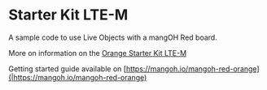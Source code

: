# Starter Kit LTE-M

A sample code to use Live Objects with a mangOH Red board.

More on information on the [Orange Starter Kit LTE-M](https://developer.orange.com/apis/starter-kit-lte-m/) 

Getting started guide available on [https://mangoh.io/mangoh-red-orange](|https://mangoh.io/mangoh-red-orange)




